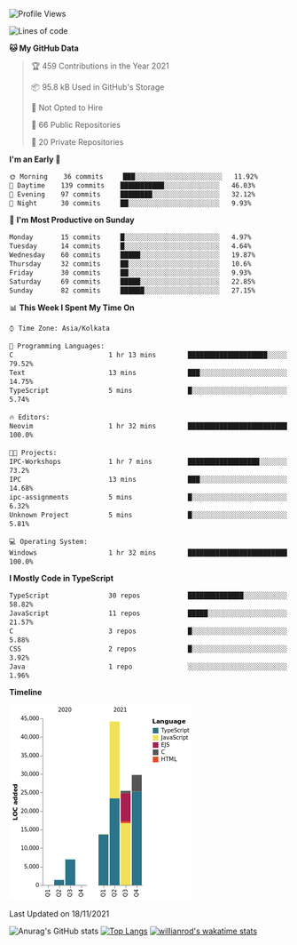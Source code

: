 <!--START_SECTION:waka-->
![Profile Views](http://img.shields.io/badge/Profile%20Views-4-blue)

![Lines of code](https://img.shields.io/badge/From%20Hello%20World%20I%27ve%20Written-121495%20lines%20of%20code-blue)

**🐱 My GitHub Data** 

> 🏆 459 Contributions in the Year 2021
 > 
> 📦 95.8 kB Used in GitHub's Storage 
 > 
> 🚫 Not Opted to Hire
 > 
> 📜 66 Public Repositories 
 > 
> 🔑 20 Private Repositories  
 > 
**I'm an Early 🐤** 

```text
🌞 Morning    36 commits     ███░░░░░░░░░░░░░░░░░░░░░░   11.92% 
🌆 Daytime    139 commits    ███████████░░░░░░░░░░░░░░   46.03% 
🌃 Evening    97 commits     ████████░░░░░░░░░░░░░░░░░   32.12% 
🌙 Night      30 commits     ██░░░░░░░░░░░░░░░░░░░░░░░   9.93%

```
📅 **I'm Most Productive on Sunday** 

```text
Monday       15 commits     █░░░░░░░░░░░░░░░░░░░░░░░░   4.97% 
Tuesday      14 commits     █░░░░░░░░░░░░░░░░░░░░░░░░   4.64% 
Wednesday    60 commits     █████░░░░░░░░░░░░░░░░░░░░   19.87% 
Thursday     32 commits     ██░░░░░░░░░░░░░░░░░░░░░░░   10.6% 
Friday       30 commits     ██░░░░░░░░░░░░░░░░░░░░░░░   9.93% 
Saturday     69 commits     █████░░░░░░░░░░░░░░░░░░░░   22.85% 
Sunday       82 commits     ██████░░░░░░░░░░░░░░░░░░░   27.15%

```


📊 **This Week I Spent My Time On** 

```text
⌚︎ Time Zone: Asia/Kolkata

💬 Programming Languages: 
C                        1 hr 13 mins        ████████████████████░░░░░   79.52% 
Text                     13 mins             ███░░░░░░░░░░░░░░░░░░░░░░   14.75% 
TypeScript               5 mins              █░░░░░░░░░░░░░░░░░░░░░░░░   5.74%

🔥 Editors: 
Neovim                   1 hr 32 mins        █████████████████████████   100.0%

🐱‍💻 Projects: 
IPC-Workshops            1 hr 7 mins         ██████████████████░░░░░░░   73.2% 
IPC                      13 mins             ███░░░░░░░░░░░░░░░░░░░░░░   14.68% 
ipc-assignments          5 mins              █░░░░░░░░░░░░░░░░░░░░░░░░   6.32% 
Unknown Project          5 mins              █░░░░░░░░░░░░░░░░░░░░░░░░   5.81%

💻 Operating System: 
Windows                  1 hr 32 mins        █████████████████████████   100.0%

```

**I Mostly Code in TypeScript** 

```text
TypeScript               30 repos            ██████████████░░░░░░░░░░░   58.82% 
JavaScript               11 repos            █████░░░░░░░░░░░░░░░░░░░░   21.57% 
C                        3 repos             █░░░░░░░░░░░░░░░░░░░░░░░░   5.88% 
CSS                      2 repos             █░░░░░░░░░░░░░░░░░░░░░░░░   3.92% 
Java                     1 repo              ░░░░░░░░░░░░░░░░░░░░░░░░░   1.96%

```


**Timeline**

![Chart not found](https://raw.githubusercontent.com/wise-introvert/wise-introvert/master/charts/bar_graph.png) 


 Last Updated on 18/11/2021
<!--END_SECTION:waka-->

![Anurag's GitHub stats](https://github-readme-stats.vercel.app/api?username=wise-introvert&count_private=true&show_icons=true)
[![Top Langs](https://github-readme-stats.vercel.app/api/top-langs/?username=wise-introvert&langs_count=10)](https://github.com/anuraghazra/github-readme-stats)
[![willianrod's wakatime stats](https://github-readme-stats.vercel.app/api/wakatime?username=wiseintrovert)](https://github.com/anuraghazra/github-readme-stats)

